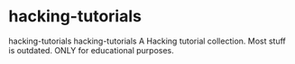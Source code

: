 # hacking-tutorials

hacking-tutorials hacking-tutorials  A Hacking tutorial collection. Most stuff is outdated. ONLY for educational purposes.
